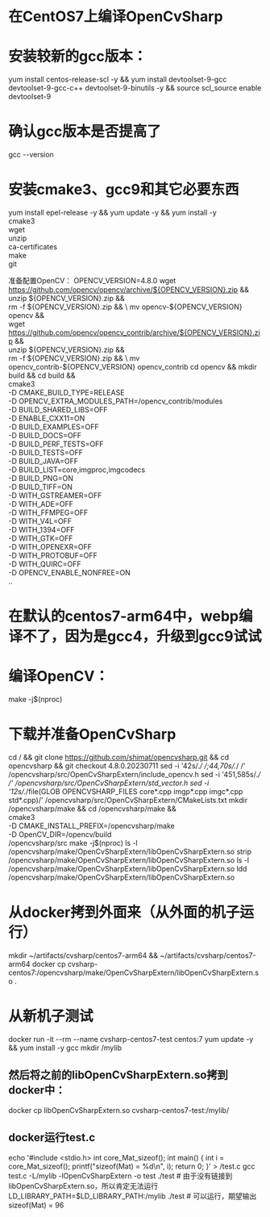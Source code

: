 # 在CentOS7上编译OpenCvSharp

# 安装较新的gcc版本：
yum install centos-release-scl -y && yum install devtoolset-9-gcc devtoolset-9-gcc-c++ devtoolset-9-binutils -y && source scl_source enable devtoolset-9
# 确认gcc版本是否提高了
gcc --version
# 安装cmake3、gcc9和其它必要东西
yum install epel-release -y && yum update -y && yum install -y \
  cmake3 \
  wget \
  unzip \
  ca-certificates \
  make \
  git


准备配置OpenCV：
OPENCV_VERSION=4.8.0
wget https://github.com/opencv/opencv/archive/${OPENCV_VERSION}.zip && \
    unzip ${OPENCV_VERSION}.zip && \
    rm -f ${OPENCV_VERSION}.zip && \
    mv opencv-${OPENCV_VERSION} opencv && \
    wget https://github.com/opencv/opencv_contrib/archive/${OPENCV_VERSION}.zip && \
    unzip ${OPENCV_VERSION}.zip && \
    rm -f ${OPENCV_VERSION}.zip && \
    mv opencv_contrib-${OPENCV_VERSION} opencv_contrib
cd opencv && mkdir build && cd build && \
    cmake3 \
    -D CMAKE_BUILD_TYPE=RELEASE \
    -D OPENCV_EXTRA_MODULES_PATH=/opencv_contrib/modules \
    -D BUILD_SHARED_LIBS=OFF \
    -D ENABLE_CXX11=ON \
    -D BUILD_EXAMPLES=OFF \
    -D BUILD_DOCS=OFF \
    -D BUILD_PERF_TESTS=OFF \
    -D BUILD_TESTS=OFF \
    -D BUILD_JAVA=OFF \
    -D BUILD_LIST=core,imgproc,imgcodecs \
    -D BUILD_PNG=ON \
    -D BUILD_TIFF=ON \
    -D WITH_GSTREAMER=OFF \
    -D WITH_ADE=OFF \
    -D WITH_FFMPEG=OFF \
    -D WITH_V4L=OFF \
    -D WITH_1394=OFF \
    -D WITH_GTK=OFF \
    -D WITH_OPENEXR=OFF \
    -D WITH_PROTOBUF=OFF \
    -D WITH_QUIRC=OFF \
    -D OPENCV_ENABLE_NONFREE=ON \
    ..
# 在默认的centos7-arm64中，webp编译不了，因为是gcc4，升级到gcc9试试 
# 编译OpenCV：
make -j$(nproc)

# 下载并准备OpenCvSharp
cd / && git clone https://github.com/shimat/opencvsharp.git && cd opencvsharp && git checkout 4.8.0.20230711
sed -i '42s/.*/ /;44,70s/.*/ /' /opencvsharp/src/OpenCvSharpExtern/include_opencv.h
sed -i '451,585s/.*/ /' /opencvsharp/src/OpenCvSharpExtern/std_vector.h
sed -i '12s/.*/file(GLOB OPENCVSHARP_FILES core*.cpp imgp*.cpp imgc*.cpp std*.cpp)/' /opencvsharp/src/OpenCvSharpExtern/CMakeLists.txt
mkdir /opencvsharp/make && cd /opencvsharp/make && \
cmake3 \
  -D CMAKE_INSTALL_PREFIX=/opencvsharp/make \
  -D OpenCV_DIR=/opencv/build \
    /opencvsharp/src
make -j$(nproc)
ls -l /opencvsharp/make/OpenCvSharpExtern/libOpenCvSharpExtern.so
strip /opencvsharp/make/OpenCvSharpExtern/libOpenCvSharpExtern.so
ls -l /opencvsharp/make/OpenCvSharpExtern/libOpenCvSharpExtern.so
ldd /opencvsharp/make/OpenCvSharpExtern/libOpenCvSharpExtern.so


# 从docker拷到外面来（从外面的机子运行）
mkdir ~/artifacts/cvsharp/centos7-arm64 && ~/artifacts/cvsharp/centos7-arm64
docker cp cvsharp-centos7:/opencvsharp/make/OpenCvSharpExtern/libOpenCvSharpExtern.so .

# 从新机子测试
docker run -it --rm --name cvsharp-centos7-test centos:7
yum update -y && yum install -y gcc
mkdir /mylib
## 然后将之前的libOpenCvSharpExtern.so拷到docker中：
docker cp libOpenCvSharpExtern.so cvsharp-centos7-test:/mylib/
## docker运行test.c
echo '#include <stdio.h>
int core_Mat_sizeof();
int main()
{
        int i = core_Mat_sizeof();
        printf("sizeof(Mat) = %d\n", i);
        return 0;
}' > /test.c
gcc test.c -L/mylib -lOpenCvSharpExtern -o test
./test # 由于没有链接到libOpenCvSharpExtern.so，所以肯定无法运行
LD_LIBRARY_PATH=$LD_LIBRARY_PATH:/mylib ./test # 可以运行，期望输出sizeof(Mat) = 96
